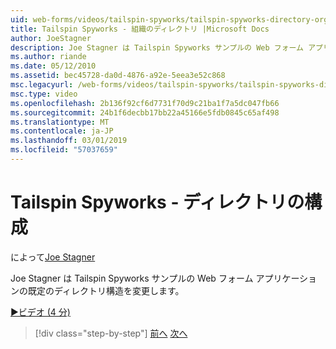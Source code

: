 ```yaml
---
uid: web-forms/videos/tailspin-spyworks/tailspin-spyworks-directory-organization
title: Tailspin Spyworks - 組織のディレクトリ |Microsoft Docs
author: JoeStagner
description: Joe Stagner は Tailspin Spyworks サンプルの Web フォーム アプリケーションの既定のディレクトリ構造を変更します。
ms.author: riande
ms.date: 05/12/2010
ms.assetid: bec45728-da0d-4876-a92e-5eea3e52c868
msc.legacyurl: /web-forms/videos/tailspin-spyworks/tailspin-spyworks-directory-organization
msc.type: video
ms.openlocfilehash: 2b136f92cf6d7731f70d9c21ba1f7a5dc047fb66
ms.sourcegitcommit: 24b1f6decbb17bb22a45166e5fdb0845c65af498
ms.translationtype: MT
ms.contentlocale: ja-JP
ms.lasthandoff: 03/01/2019
ms.locfileid: "57037659"
---
```

<a name="tailspin-spyworks---directory-organization"></a>Tailspin Spyworks - ディレクトリの構成
====================
によって[Joe Stagner](https://github.com/JoeStagner)

Joe Stagner は Tailspin Spyworks サンプルの Web フォーム アプリケーションの既定のディレクトリ構造を変更します。

[&#9654;ビデオ (4 分)](https://channel9.msdn.com/Blogs/ASP-NET-Site-Videos/tailspin-spyworks-directory-organization)

> [!div class="step-by-step"]
> [前へ](tailspin-spyworks-intro-ui-and-edm.md)
> [次へ](tailspin-spyworks-category-menu.md)
